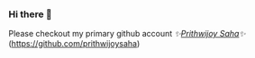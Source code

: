 ### Hi there 👋 

Please checkout my primary github account *✨<a href="https://github.com/prithwijoysaha">_Prithwijoy Saha_</a>✨* (https://github.com/prithwijoysaha)
